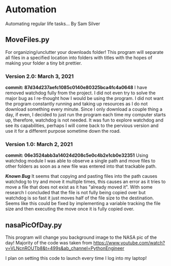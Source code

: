 # Automation

Automating regular life tasks... By Sam Silver

## MoveFiles.py

For organizing/unclutter your downloads folder! This program will separate all files in a specified location into folders with titles with the hopes of making your folder a tiny bit prettier.

### Version 2.0: March 3, 2021

**commit: 87d34d237aefc1085c0140e80325bca4fc4a0648**
I have removed watchdog fully from the project. I did not even try to solve the major bug as I re-thought how I would be using the program. I did not want the program constantly running and taking up resources as I do not download something every minute. Since I only download a couple thing a day, if even, I decided to just run the program each time my computer starts up, therefore, watchdog is not needed. It was fun to explore watchdog and see its capabilities, perhaps I will come back to the pervious version and use it for a different purpose sometime down the road.

### Version 1.0: March 2, 2021

**commit: 06e3524abb3a14024d208c5e0c4b2e1cb0e32351**
Using watchdog module I was able to observe a single path and move files to other folders as soon as a new file was entered into that trackable path.

**_Known Bug_**
It seems that copying and pasting files into the path causes watchdog to try and move it multiple times, this causes an error as it tries to move a file that does not exist as it has "already moved it". With some research I concluded that the file is not fully being copied over but watchdog is so fast it just moves half of the file size to the destination. Seems like this could be fixed by implementing a variable tracking the file size and then executing the move once it is fully copied over.

## nasaPicOfDay.py

This program will change you background image to the NASA pic of the day! Majority of the code was taken from https://www.youtube.com/watch?v=VLNcnROUTb8&t=499s&ab_channel=PythonEngineer

I plan on setting this code to launch every time I log into my laptop!
